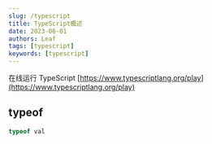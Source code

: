 ```yaml
---
slug: /typescript
title: TypeScript概述
date: 2023-06-01
authors: Leaf
tags: [typescript]
keywords: [typescript]
---
```


<!-- truncate -->

在线运行 TypeScript [https://www.typescriptlang.org/play](https://www.typescriptlang.org/play)

## typeof

```typescript
typeof val
```
